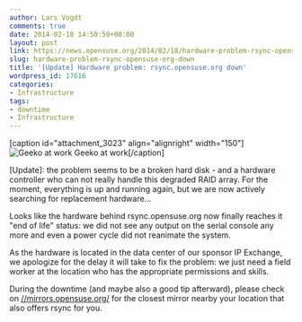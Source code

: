 ```yaml
---
author: Lars Vogdt
comments: true
date: 2014-02-18 14:50:59+00:00
layout: post
link: https://news.opensuse.org/2014/02/18/hardware-problem-rsync-opensuse-org-down/
slug: hardware-problem-rsync-opensuse-org-down
title: '[Update] Hardware problem: rsync.opensuse.org down'
wordpress_id: 17616
categories:
- Infrastructure
tags:
- downtime
- Infrastructure
---
```


[caption id="attachment_3023" align="alignright" width="150"]![Geeko at work](//news.opensuse.org/wp-content/uploads/2010/03/m3geeko.jpg) Geeko at work[/caption]

[Update]: the problem seems to be a broken hard disk - and a hardware controller who can not really handle this degraded RAID array. For the moment, everything is up and running again, but we are now actively searching for replacement hardware...

Looks like the hardware behind rsync.opensuse.org now finally reaches it "end of life" status: we did not see any output on the serial console any more and even a power cycle did not reanimate the system.

As the hardware is located in the data center of our sponsor IP Exchange, we apologize for the delay it will take to fix the problem: we just need a field worker at the location who has the appropriate permissions and skills.

During the downtime (and maybe also a good tip afterward), please check on [//mirrors.opensuse.org/](//mirrors.opensuse.org/) for the closest mirror nearby your location that also offers rsync for you.
